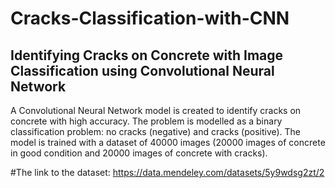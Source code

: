# Cracks-Classification-with-CNN

## Identifying Cracks on Concrete with Image Classification using Convolutional Neural Network

A Convolutional Neural Network model is created to identify cracks on concrete with high accuracy. 
The problem is modelled as a binary classification problem: no cracks (negative) and cracks (positive). The model is trained with a dataset of 40000 images (20000 images of concrete in good condition and 20000 images of concrete with cracks).

#The link to the dataset: https://data.mendeley.com/datasets/5y9wdsg2zt/2
